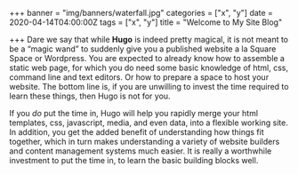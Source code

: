 +++
banner = "img/banners/waterfall.jpg"
categories = ["x", "y"]
date = 2020-04-14T04:00:00Z
tags = ["x", "y"]
title = "Welcome to My Site Blog"

+++
Dare we say that while **Hugo** is indeed pretty magical, it is not meant to be a “magic wand” to suddenly give you a published website a la Square Space or Wordpress. You are expected to already know how to assemble a static web page, for which you do need some basic knowledge of html, css, command line and text editors. Or how to prepare a space to host your website. The bottom line is, if you are unwilling to invest the time required to learn these things, then Hugo is not for you.

If you _do_ put the time in, Hugo will help you rapidly merge your html templates, css, javascript, media, and even data, into a flexible working site. In addition, you get the added benefit of understanding how things fit together, which in turn makes understanding a variety of website builders and content management systems much easier. It is really a worthwhile investment to put the time in, to learn the basic building blocks well.
